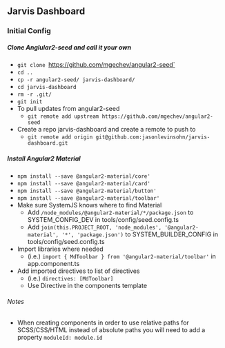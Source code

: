 ## Jarvis Dashboard


### Initial Config

##### Clone Anglular2-seed and call it your own
* `git clone `https://github.com/mgechev/angular2-seed`
* `cd ..`
* `cp -r angular2-seed/ jarvis-dashboard/`
* `cd jarvis-dashboard`
* `rm -r .git/`
* `git init`
* To pull updates from angular2-seed
  * `git remote add upstream https://github.com/mgechev/angular2-seed`
* Create a repo jarvis-dashboard and create a remote to push to
  * `git remote add origin git@github.com:jasonlevinsohn/jarvis-dashboard.git`

##### Install Angular2 Material
* `npm install --save @angular2-material/core'`
* `npm install --save @angular2-material/card'`
* `npm install --save @angular2-material/button'`
* `npm install --save @angular2-material/toolbar'`
* Make sure SystemJS knows where to find Material
  * Add `/node_modules/@angular2-material/*/package.json` to SYSTEM_CONFIG_DEV in tools/config/seed.config.ts
  * Add `join(this.PROJECT_ROOT, 'node_modules', '@angular2-material', '*', 'package.json')` to SYSTEM_BUILDER_CONFIG in tools/config/seed.config.ts
* Import libraries where needed
  * (i.e.) `import { MdToolbar } from '@angular2-material/toolbar'` in app.component.ts
* Add imported directives to list of directives
  * (i.e.) `directives: [MdToolbar]`
  * Use Directive in the components template

###### Notes
* When creating components in order to use relative paths for SCSS/CSS/HTML instead of absolute paths you will need to add a property `moduleId: module.id`
